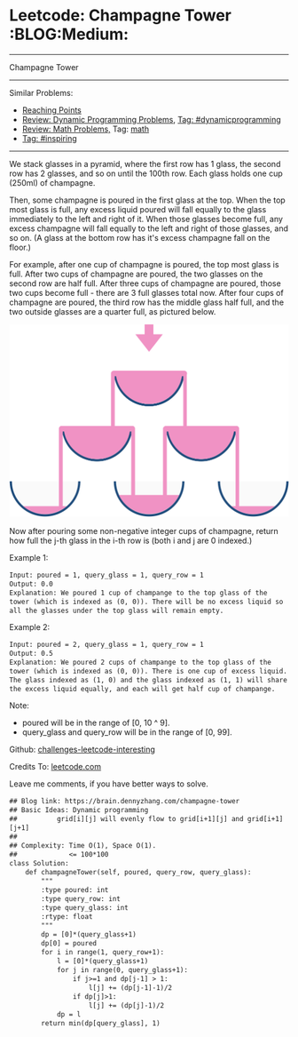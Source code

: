 # Leetcode: Champagne Tower     :BLOG:Medium:


---

Champagne Tower  

---

Similar Problems:  
-   [Reaching Points](https://brain.dennyzhang.com/reaching-points)
-   [Review: Dynamic Programming Problems](https://brain.dennyzhang.com/review-dynamicprogramming), [Tag: #dynamicprogramming](https://brain.dennyzhang.com/tag/dynamicprogramming)
-   [Review: Math Problems,](https://brain.dennyzhang.com/review-math) Tag: [math](https://brain.dennyzhang.com/tag/math)
-   [Tag: #inspiring](https://brain.dennyzhang.com/tag/inspiring)

---

We stack glasses in a pyramid, where the first row has 1 glass, the second row has 2 glasses, and so on until the 100th row.  Each glass holds one cup (250ml) of champagne.  

Then, some champagne is poured in the first glass at the top.  When the top most glass is full, any excess liquid poured will fall equally to the glass immediately to the left and right of it.  When those glasses become full, any excess champagne will fall equally to the left and right of those glasses, and so on.  (A glass at the bottom row has it's excess champagne fall on the floor.)  

For example, after one cup of champagne is poured, the top most glass is full.  After two cups of champagne are poured, the two glasses on the second row are half full.  After three cups of champagne are poured, those two cups become full - there are 3 full glasses total now.  After four cups of champagne are poured, the third row has the middle glass half full, and the two outside glasses are a quarter full, as pictured below.  

![img](//raw.githubusercontent.com/DennyZhang/images/master/code/tower.png)  

Now after pouring some non-negative integer cups of champagne, return how full the j-th glass in the i-th row is (both i and j are 0 indexed.)  

Example 1:  

    Input: poured = 1, query_glass = 1, query_row = 1
    Output: 0.0
    Explanation: We poured 1 cup of champange to the top glass of the tower (which is indexed as (0, 0)). There will be no excess liquid so all the glasses under the top glass will remain empty.

Example 2:  

    Input: poured = 2, query_glass = 1, query_row = 1
    Output: 0.5
    Explanation: We poured 2 cups of champange to the top glass of the tower (which is indexed as (0, 0)). There is one cup of excess liquid. The glass indexed as (1, 0) and the glass indexed as (1, 1) will share the excess liquid equally, and each will get half cup of champange.

Note:  

-   poured will be in the range of [0, 10 ^ 9].
-   query\_glass and query\_row will be in the range of [0, 99].

Github: [challenges-leetcode-interesting](https://github.com/DennyZhang/challenges-leetcode-interesting/tree/master/champagne-tower)  

Credits To: [leetcode.com](https://leetcode.com/problems/champagne-tower/description/)  

Leave me comments, if you have better ways to solve.  

    ## Blog link: https://brain.dennyzhang.com/champagne-tower
    ## Basic Ideas: Dynamic programming
    ##          grid[i][j] will evenly flow to grid[i+1][j] and grid[i+1][j+1]
    ##
    ## Complexity: Time O(1), Space O(1).
    ##             <= 100*100
    class Solution:
        def champagneTower(self, poured, query_row, query_glass):
            """
            :type poured: int
            :type query_row: int
            :type query_glass: int
            :rtype: float
            """
            dp = [0]*(query_glass+1)
            dp[0] = poured
            for i in range(1, query_row+1):
                l = [0]*(query_glass+1)
                for j in range(0, query_glass+1):
                    if j>=1 and dp[j-1] > 1:
                        l[j] += (dp[j-1]-1)/2
                    if dp[j]>1:
                        l[j] += (dp[j]-1)/2
                dp = l
            return min(dp[query_glass], 1)